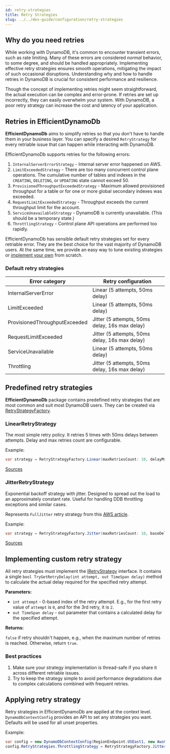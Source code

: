 ```yaml
---
id: retry-strategies
title: Retry Strategies
slug: ../../dev-guide/configuration/retry-strategies
---
```


## Why do you need retries

While working with DynamoDB, it's common to encounter transient errors, such as rate limiting.
Many of these errors are considered _normal_ behavior, to some degree, and should be handled appropriately.
Implementing effective retry strategies ensures smooth operations, mitigating the impact of such occasional disruptions.
Understanding why and how to handle retries in DynamoDB is crucial for consistent performance and resilience.

Though the concept of implementing retries might seem straightforward, the actual execution can be complex and error-prone.
If retries are set up incorrectly, they can easily overwhelm your system.
With DynamoDB, a poor retry strategy can increase the cost and latency of your application.

## Retries in EfficientDynamoDb

**EfficientDynamoDb** aims to simplify retries so that you don't have to handle them in your business layer.
You can specify a desired `RetryStrategy` for every retriable issue that can happen while interacting with DynamoDB.

EfficientDynamoDb supports retries for the following errors:

1. `InternalServerErrorStrategy` - Internal server error happened on AWS.
1. `LimitExceededStrategy` - There are too many concurrent control plane operations.
The cumulative number of tables and indexes in the `CREATING`, `DELETING`, or `UPDATING` state cannot exceed 50.
1. `ProvisionedThroughputExceededStrategy` - Maximum allowed provisioned throughput for a table or for one or more global secondary indexes was exceeded.
1. `RequestLimitExceededStrategy` - Throughput exceeds the current throughput limit for the account.
1. `ServiceUnavailableStrategy` - DynamoDB is currently unavailable. (This should be a temporary state.)
1. `ThrottlingStrategy` - Control plane API operations are performed too rapidly.

EfficientDynamoDb has sensible default retry strategies set for every retriable error.
They are the best choice for the vast majority of DynamoDB users.
At the same time, we provide an easy way to tune existing strategies or [implement your own](#implementing-custom-retry-strategy) from scratch.

### Default retry strategies

| Error category                | Retry configuration                            |
|-------------------------------|------------------------------------------------|
| InternalServerError           | Linear (5 attempts, 50ms delay)                |
| LimitExceeded                 | Linear (5 attempts, 50ms delay)                |
| ProvisionedThroughputExceeded | Jitter (5 attempts, 50ms delay, 16s max delay) |
| RequestLimitExceeded          | Jitter (5 attempts, 50ms delay, 16s max delay) |
| ServiceUnavailable            | Linear (5 attempts, 50ms delay)                |
| Throttling                    | Jitter (5 attempts, 50ms delay, 16s max delay) |

## Predefined retry strategies

**EfficientDynamoDb** package contains predefined retry strategies that are most common and suit most DynamoDB users. They can be created via [RetryStrategyFactory](https://github.com/AllocZero/EfficientDynamoDb/blob/main/src/EfficientDynamoDb/Configs/Retries/RetryStrategyFactory.cs).

### LinearRetryStrategy

The most simple retry policy. It retries 5 times with 50ms delays between attempts. Delay and max retries count are configurable.

Example:

```csharp
var strategy = RetryStrategyFactory.Linear(maxRetriesCount: 10, delayMs: 25);
```

[Sources](https://github.com/AllocZero/EfficientDynamoDb/blob/main/src/EfficientDynamoDb/Configs/Retries/LinearRetryStrategy.cs)

### JitterRetryStrategy

Exponential backoff strategy with jitter. Designed to spread out the load to an approximately constant rate. Useful for handling DDB throttling exceptions and similar cases.

Represents `FullJitter` retry strategy from this [AWS article](https://aws.amazon.com/blogs/architecture/exponential-backoff-and-jitter/).

Example:

```csharp
var strategy = RetryStrategyFactory.Jitter(maxRetriesCount: 10, baseDelayMs: 25, maxDelayMs: 400);
```

[Sources](https://github.com/AllocZero/EfficientDynamoDb/blob/main/src/EfficientDynamoDb/Configs/Retries/JitterRetryStrategy.cs)

## Implementing custom retry strategy

All retry strategies must implement the [IRetryStrategy](https://github.com/AllocZero/EfficientDynamoDb/blob/main/src/EfficientDynamoDb/Configs/Retries/IRetryStrategy.cs) interface.
It contains a single `bool TryGetRetryDelay(int attempt, out TimeSpan delay)` method to calculate the actual delay required for the specified retry attempt.

**Parameters:**

* `int attempt` - 0-based index of the retry attempt.
E.g., for the first retry value of `attempt` is `0`, and for the 3rd retry, it is `2`.
* `out TimeSpan delay` - out parameter that contains a calculated delay for the specified attempt.

**Returns:**

`false` if retry shouldn't happen, e.g., when the maximum number of retries is reached. Otherwise, return `true`.

### Best practices

1. Make sure your strategy implementation is thread-safe if you share it across different retriable issues.
1. Try to keep the strategy simple to avoid performance degradations due to complex calculations combined with frequent retries.

## Applying retry strategy

Retry strategies in EfficientDynamoDb are applied at the context level.
`DynamoDbContextConfig` provides an API to set any strategies you want.
Defaults will be used for all unset properties.

Example:

```csharp
var config = new DynamoDbContextConfig(RegionEndpoint.USEast1, new AwsCredentials("public", "secret"));
config.RetryStrategies.ThrottlingStrategy = RetryStrategyFactory.Jitter(baseDelayMs: 100);
```
